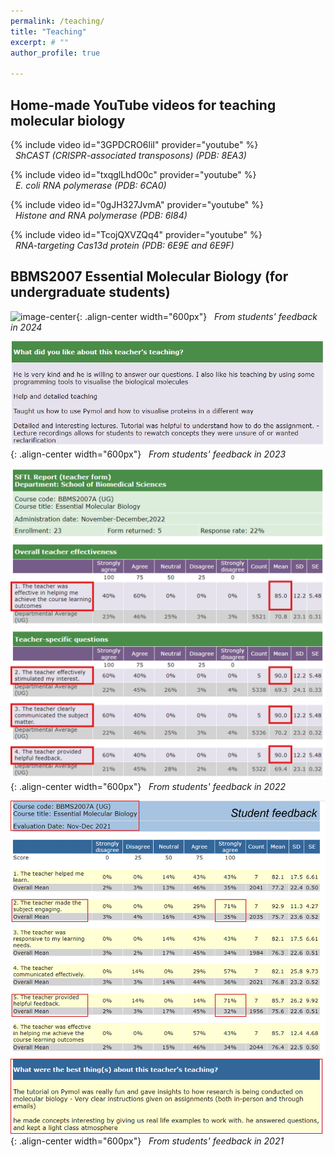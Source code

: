 ```yaml
---
permalink: /teaching/
title: "Teaching"
excerpt: # ""
author_profile: true

---
```

## Home-made YouTube videos for teaching molecular biology 
{% include video id="3GPDCRO6liI" provider="youtube" %}  
&nbsp;&nbsp;*ShCAST (CRISPR-associated transposons) (PDB: 8EA3)*  

{% include video id="txqglLhdO0c" provider="youtube" %}  
&nbsp;&nbsp;*E. coli RNA polymerase (PDB: 6CA0)*  
  
{% include video id="0gJH327JvmA" provider="youtube" %}  
&nbsp;&nbsp;*Histone and RNA polymerase (PDB: 6I84)*  
  
{% include video id="TcojQXVZQq4" provider="youtube" %}  
&nbsp;&nbsp;*RNA-targeting Cas13d protein (PDB: 6E9E and 6E9F)*  
  
## BBMS2007 Essential Molecular Biology (for undergraduate students)  
![image-center](/assets/images/250228-sftl.jpg){: .align-center width="600px"}
&nbsp;&nbsp;*From students' feedback in 2024*  

![image-center](/assets/images/240217_BBMS2007.jpg){: .align-center width="600px"}
&nbsp;&nbsp;*From students' feedback in 2023*  

![image-center](/assets/images/20230123_sftl.jpg){: .align-center width="600px"}
&nbsp;&nbsp;*From students' feedback in 2022*  
  
![image-center](/assets/images/BBMS2007.jpg){: .align-center width="600px"}
&nbsp;&nbsp;*From students' feedback in 2021*  

